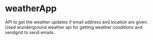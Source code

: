 # weatherApp
API to get the weather updates if email address and location are given. Used wunderground weather api for getting weather conditions and sendgrid to send emails.
